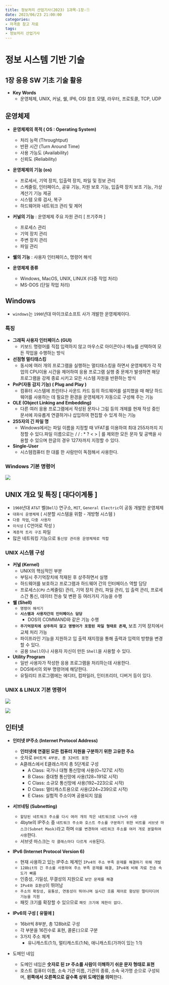 ```yaml
---
title: 정보처리 산업기사(2023) 1과목-1장-①
date: 2023/06/23 21:00:00
categories:
- 자격증 참고 자료
tags:
- 정보처리 산업기사
---
```


# 정보 시스템 기반 기술

## 1장 응용 SW 기초 기술 활용

- **Key Words**
    - 운영체제, UNIX, 커널, 쉘, IP6, OSI 참조 모델, 라우터, 프로토콜, TCP, UDP

## 운영체제

- **운영체제의 목적 ( OS : Operating System)**
    - 처리 능력 (Throughtput)
    - 반환 시간 (Turn Around Time)
    - 사용 가능도 (Availability)
    - 신뢰도 (Reliability)

- **운영체제의 기능 (os)**
    - 프로세서, 기억 장치, 입출력 장치, 파일 및 정보 관리
    - 스케줄링, 인터페이스, 공유 기능, 자원 보호 기능, 입출력 장치 보조 기능, 가상 계산기 기능 제공
    - 시스템 오류 검사, 복구
    - 하드웨어와 네트워크 관리 및 제어

- **커널의 기능** : 운영체제 주요 자원 관리 [ 프기주파 ]
    - 프로세스 관리
    - 기억 장치 관리
    - 주변 장치 관리
    - 파일 관리
- **쉘의 기능** : 사용자 인터페이스, 명령어 해석

- **운영체제 종류**
    - Windows, MacOS, UNIX, LINUX (다중 작업 처리)
    - MS-DOS (단일 작업 처리)

## Windows

- `windows`는 `1990`년대 마이크로소프트 사가 개발한 운영체제이다.

### **특징**

- **그래픽 사용자 인터페이스 (GUI)**
    - 키보드 명령어를 직접 입력하지 않고 마우스로 아이콘이나 메뉴를 선택하여 모든 작업을 수행하는 방식
- **선점형 멀티태스킹**
    - 동시에 여러 개의 프로그램을 실행하는 멀티태스킹을 하면서 운영체제가 각 작업의 CPU이용 시간을 제어하여 응용 프로그램 실행 중 문제가 발생하면 해당 프로그램을 강제 종료 시키고 모든 시스템 자원을 반환하는 방식
- **PnP(자동 감지 기능) ( Plug and Play )**
    - 컴퓨터 시스템에 프린터나 사운드 카드 등의 하드웨어를 설치했을 때 해당 하드웨어를 사용하는 데 필요한 환경을 운영체제가 자동으로 구성해 주는 기능
- **OLE (Object Linking and Embedding)**
    - 다른 여러 응용 프로그램에서 작성된 문자나 그림 등의 개체를 현재 작성 중인 문서에 자유롭게 연결하거나 삽입하여 편집할 수 있게 하는 기능
- **255자의 긴 파일 명**
    - Windows에서는 파일 이름을 지정할 때 VFAT를 이용하여 최대 255자까지 지정할 수 있다.파일 이름으로는 / / : * ? < > | 를 제외한 모든 문자 및 공백을 사용할 수 있으며 한글의 경우 127자까지 지정할 수 있다.
- **Single-User**
    - 시스템컴퓨터 한 대를 한 사람만이 독점해서 사용한다.

### Windows 기본 명령어
![](/Images/2023/06/1과목-1장-①/Untitled.png)

## **UNIX 개요 및 특징 [ 대다이계통 ]**

- `1960`년대 `AT&T` 벨(`Bell`) 연구소, `MIT`, `General Electric`이 공동 개발한 운영체제
- `대화식 운영체제` ( 시분할 시스템을 위함 - 개방형 시스템 )
- `다중 작업`, `다중 사용자`
- `이식성` ( C언어로 작성 )
- `계층적 트리 구조` 파일
- 많은 네트워킹 기능으로 `통신망 관리용 운영체제로 적합`

### UNIX 시스템 구성

- **커널 (Kernel)**
    - UNIX의 핵심적인 부분
    - 부팅시 주기억장치에 적재된 후 상주하면서 실행
    - 하드웨어를 보호하고 프로그램과 하드웨어 간의 인터페이스 역할 담당
    - 프로세스(`CPU` 스케줄링) 관리, 기억 장치 관리, 파일 관리, 입 출력 관리, 프로세스간 통신, 데이터 전송 및 변환 등 여러가지 기능을 수행
- **쉘 (Shell)**
    - `명령어 해석기`
    - **`시스템과 사용자간의 인터페이스 담당`**
        - DOS의 COMMAND와 같은 기능 수행
    - **`주기억장치에 상주하지 않고 명령어가 포함된 파일 형태로 존재`,** 보조 기억 장치에서 교체 처리 가능
    - 파이프라인 기능을 지원하고 입 출력 재지정을 통해 출력과 입력의 방향을 변경할 수 있다.
    - 공용 `Shell`이나 사용자 자신이 만든 `Shell`을 사용할 수 있다.
- **Utility Program**
    - 일반 사용자가 작성한 응용 프로그램을 처리하는데 사용한다.
    - DOS에서의 외부 명령어에 해당한다.
    - 유틸리티 프로그램에는 에디터, 컴파일러, 인터프리터, 디버거 등이 있다.

### UNIX & LINUX 기본 명령어

![](/Images/2023/06/1과목-1장-①/Untitled%201.png)

![](/Images/2023/06/1과목-1장-①/Untitled%202.png)

## 인터넷

- **인터넷 IP주소 (Internet Protocol Address)**
    - **인터넷에 연결된 모든 컴퓨터 자원을 구분하기 위한 고유한 주소**
    - 숫자로 `8비트씩 4부분, 총 32비트 표현`
    - A클래스에서 E클래스까지 총 5단계로 구성
        - A Class: 국가나 대형 통신망에 사용(0~127로 시작)
        - B Class: 중대형 통신망에 사용(128~191로 시작)
        - C Class: 소규모 통신망에 사용(192~223으로 시작)
        - D Class: 멀티캐스트용으로 사용(224~239으로 시작)
        - E Class: 실험적 주소이며 공용되지 않음
        
- **서브네팅 (Subnetting)**
    - `할당된 네트워크 주소를 다시 여러 개의 작은 네트워크로 나누어 사용`
    - 4byte의 IP주소 중 `네트워크 주소와 호스트 주소를 구분하기 위한 비트를 서브넷 마스크(Subnet Mask)`라고 하며 `이를 변경하여 네트워크 주소를 여러 개로 분할하여 사용`한다.
    - 서브넷 마스크는 `각 클래스마다 다르게 사용`된다.

- **IPv6 (Internet Protocol Version 6)**
    - 현재 사용하고 있는 IP주소 체계인 `IPv4의 주소 부족 문제를 해결하기 위해 개발`
    - `128bit의 긴 주소를 사용하여 주소 부족 문제를 해결, IPv4에 비해 자료 전송 속도가 빠름`
    - 인증성, 기밀성, 무결성의 지원으로 `보안 문제를 해결`
    - `IPv4와 호환성`이 뛰어남
    - `주소의 확장성, 융통성, 연동성이 뛰어나며 실시간 흐름 제어로 향상된 멀티미디어 기능을 지원`
    - 패킷 크기를 확장할 수 있으므로 `패킷 크기에 제한이 없다.`
    
- **IPv6의 구성 [ 유멀애 ]**
    - 16bit씩 8부분, 총 128bit로 구성
    - 각 부분을 16진수로 표현, 콜론(:)으로 구분
    - 3가지 주소 체계
        - 유니캐스트(1:1), 멀티캐스트(1:N), 애니캐스트(가까이 있는 1:1)

- 도메인 네임
    - 도메인 네임은 **숫자로 된 `IP` 주소를 사람이 이해하기 쉬운 문자 형태로 표현**
    - 호스트 컴퓨터 이름, 소속 기관 이름, 기관의 종류, 소속 국가명 순으로 구성되며, **왼쪽에서 오른쪽으로 갈수록 상위 도메인을 의미**한다.